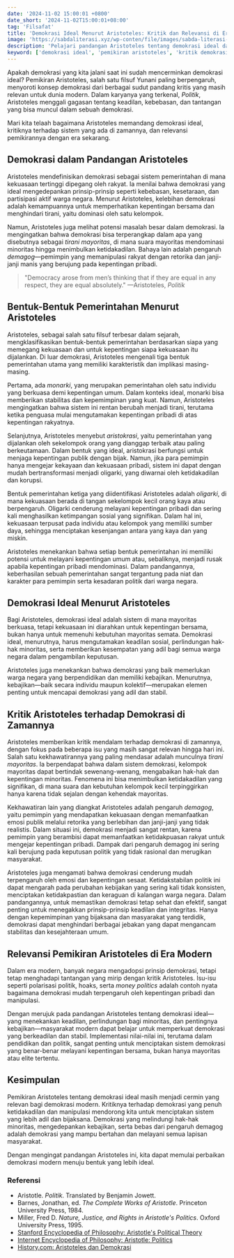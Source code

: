 ```yaml
---
date: '2024-11-02 15:00:01 +0800'
date_short: '2024-11-02T15:00:01+08:00'
tag: 'Filsafat'
title: 'Demokrasi Ideal Menurut Aristoteles: Kritik dan Relevansi di Era Modern'
image: 'https://sabdaliterasi.xyz/wp-conten/file/images/sabda-literasi-demokrasi-ideal-menurut-aristoteles-kritik-dan-relevansi-di-era-modern.jpg'
description: 'Pelajari pandangan Aristoteles tentang demokrasi ideal dan relevansinya dengan demokrasi modern. Bagaimana prinsip-prinsipnya bisa mengatasi tantangan hari ini.'
keyword: ['demokrasi ideal', 'pemikiran aristoteles', 'kritik demokrasi', 'sistem pemerintahan', 'tirani mayoritas', 'pengaruh demagog']
---
```

<p>Apakah demokrasi yang kita jalani saat ini sudah mencerminkan demokrasi ideal? Pemikiran Aristoteles, salah satu filsuf Yunani paling berpengaruh, menyoroti konsep demokrasi dari berbagai sudut pandang kritis yang masih relevan untuk dunia modern. Dalam karyanya yang terkenal, <em>Politik</em>, Aristoteles menggali gagasan tentang keadilan, kebebasan, dan tantangan yang bisa muncul dalam sebuah demokrasi.</p><p>Mari kita telaah bagaimana Aristoteles memandang demokrasi ideal, kritiknya terhadap sistem yang ada di zamannya, dan relevansi pemikirannya dengan era sekarang.</p><h2><strong>Demokrasi dalam Pandangan Aristoteles</strong></h2><p>Aristoteles mendefinisikan demokrasi sebagai sistem pemerintahan di mana kekuasaan tertinggi dipegang oleh rakyat. Ia menilai bahwa demokrasi yang ideal mengedepankan prinsip-prinsip seperti kebebasan, kesetaraan, dan partisipasi aktif warga negara. Menurut Aristoteles, kelebihan demokrasi adalah kemampuannya untuk memperhatikan kepentingan bersama dan menghindari tirani, yaitu dominasi oleh satu kelompok.</p><p>Namun, Aristoteles juga melihat potensi masalah besar dalam demokrasi. Ia mengingatkan bahwa demokrasi bisa terperangkap dalam apa yang disebutnya sebagai <em>tirani mayoritas</em>, di mana suara mayoritas mendominasi minoritas hingga menimbulkan ketidakadilan. Bahaya lain adalah pengaruh <em>demagog</em>—pemimpin yang memanipulasi rakyat dengan retorika dan janji-janji manis yang berujung pada kepentingan pribadi.</p><blockquote>"Democracy arose from men’s thinking that if they are equal in any respect, they are equal absolutely." —Aristoteles, <em>Politik</em></blockquote><h2><strong>Bentuk-Bentuk Pemerintahan Menurut Aristoteles</strong></h2><p>Aristoteles, sebagai salah satu filsuf terbesar dalam sejarah, mengklasifikasikan bentuk-bentuk pemerintahan berdasarkan siapa yang memegang kekuasaan dan untuk kepentingan siapa kekuasaan itu dijalankan. Di luar demokrasi, Aristoteles mengenali tiga bentuk pemerintahan utama yang memiliki karakteristik dan implikasi masing-masing.</p><p>Pertama, ada <em>monarki</em>, yang merupakan pemerintahan oleh satu individu yang berkuasa demi kepentingan umum. Dalam konteks ideal, monarki bisa memberikan stabilitas dan kepemimpinan yang kuat. Namun, Aristoteles mengingatkan bahwa sistem ini rentan berubah menjadi tirani, terutama ketika penguasa mulai mengutamakan kepentingan pribadi di atas kepentingan rakyatnya.</p><p>Selanjutnya, Aristoteles menyebut <em>aristokrasi</em>, yaitu pemerintahan yang dijalankan oleh sekelompok orang yang dianggap terbaik atau paling berkeutamaan. Dalam bentuk yang ideal, aristokrasi berfungsi untuk menjaga kepentingan publik dengan bijak. Namun, jika para pemimpin hanya mengejar kekayaan dan kekuasaan pribadi, sistem ini dapat dengan mudah bertransformasi menjadi oligarki, yang diwarnai oleh ketidakadilan dan korupsi.</p><p>Bentuk pemerintahan ketiga yang diidentifikasi Aristoteles adalah <em>oligarki</em>, di mana kekuasaan berada di tangan sekelompok kecil orang kaya atau berpengaruh. Oligarki cenderung melayani kepentingan pribadi dan sering kali menghasilkan ketimpangan sosial yang signifikan. Dalam hal ini, kekuasaan terpusat pada individu atau kelompok yang memiliki sumber daya, sehingga menciptakan kesenjangan antara yang kaya dan yang miskin.</p><p>Aristoteles menekankan bahwa setiap bentuk pemerintahan ini memiliki potensi untuk melayani kepentingan umum atau, sebaliknya, menjadi rusak apabila kepentingan pribadi mendominasi. Dalam pandangannya, keberhasilan sebuah pemerintahan sangat tergantung pada niat dan karakter para pemimpin serta kesadaran politik dari warga negara.</p><h2><strong>Demokrasi Ideal Menurut Aristoteles</strong></h2><p>Bagi Aristoteles, demokrasi ideal adalah sistem di mana mayoritas berkuasa, tetapi kekuasaan ini diarahkan untuk kepentingan bersama, bukan hanya untuk memenuhi kebutuhan mayoritas semata. Demokrasi ideal, menurutnya, harus mengutamakan keadilan sosial, perlindungan hak-hak minoritas, serta memberikan kesempatan yang adil bagi semua warga negara dalam pengambilan keputusan.</p><p>Aristoteles juga menekankan bahwa demokrasi yang baik memerlukan warga negara yang berpendidikan dan memiliki kebajikan. Menurutnya, kebajikan—baik secara individu maupun kolektif—merupakan elemen penting untuk mencapai demokrasi yang adil dan stabil.</p><h2><strong>Kritik Aristoteles terhadap Demokrasi di Zamannya</strong></h2><p>Aristoteles memberikan kritik mendalam terhadap demokrasi di zamannya, dengan fokus pada beberapa isu yang masih sangat relevan hingga hari ini. Salah satu kekhawatirannya yang paling mendasar adalah munculnya <em>tirani mayoritas</em>. Ia berpendapat bahwa dalam sistem demokrasi, kelompok mayoritas dapat bertindak sewenang-wenang, mengabaikan hak-hak dan kepentingan minoritas. Fenomena ini bisa menimbulkan ketidakadilan yang signifikan, di mana suara dan kebutuhan kelompok kecil terpinggirkan hanya karena tidak sejalan dengan kehendak mayoritas.</p><p>Kekhawatiran lain yang diangkat Aristoteles adalah pengaruh <em>demagog</em>, yaitu pemimpin yang mendapatkan kekuasaan dengan memanfaatkan emosi publik melalui retorika yang berlebihan dan janji-janji yang tidak realistis. Dalam situasi ini, demokrasi menjadi sangat rentan, karena pemimpin yang berambisi dapat memanfaatkan ketidakpuasan rakyat untuk mengejar kepentingan pribadi. Dampak dari pengaruh demagog ini sering kali berujung pada keputusan politik yang tidak rasional dan merugikan masyarakat.</p><p>Aristoteles juga mengamati bahwa demokrasi cenderung mudah terpengaruh oleh emosi dan kepentingan sesaat. Ketidakstabilan politik ini dapat mengarah pada perubahan kebijakan yang sering kali tidak konsisten, menciptakan ketidakpastian dan keraguan di kalangan warga negara. Dalam pandangannya, untuk memastikan demokrasi tetap sehat dan efektif, sangat penting untuk menegakkan prinsip-prinsip keadilan dan integritas. Hanya dengan kepemimpinan yang bijaksana dan masyarakat yang terdidik, demokrasi dapat menghindari berbagai jebakan yang dapat mengancam stabilitas dan kesejahteraan umum.</p><h2><strong>Relevansi Pemikiran Aristoteles di Era Modern</strong></h2><p>Dalam era modern, banyak negara mengadopsi prinsip demokrasi, tetapi tetap menghadapi tantangan yang mirip dengan kritik Aristoteles. Isu-isu seperti polarisasi politik, hoaks, serta <em>money politics</em> adalah contoh nyata bagaimana demokrasi mudah terpengaruh oleh kepentingan pribadi dan manipulasi.</p><p>Dengan merujuk pada pandangan Aristoteles tentang demokrasi ideal—yang menekankan keadilan, perlindungan bagi minoritas, dan pentingnya kebajikan—masyarakat modern dapat belajar untuk memperkuat demokrasi yang berkeadilan dan stabil. Implementasi nilai-nilai ini, terutama dalam pendidikan dan politik, sangat penting untuk menciptakan sistem demokrasi yang benar-benar melayani kepentingan bersama, bukan hanya mayoritas atau elite tertentu.</p><h2><strong>Kesimpulan</strong></h2><p>Pemikiran Aristoteles tentang demokrasi ideal masih menjadi cermin yang relevan bagi demokrasi modern. Kritiknya terhadap demokrasi yang penuh ketidakadilan dan manipulasi mendorong kita untuk menciptakan sistem yang lebih adil dan bijaksana. Demokrasi yang melindungi hak-hak minoritas, mengedepankan kebajikan, serta bebas dari pengaruh demagog adalah demokrasi yang mampu bertahan dan melayani semua lapisan masyarakat.</p><p>Dengan mengingat pandangan Aristoteles ini, kita dapat memulai perbaikan demokrasi modern menuju bentuk yang lebih ideal.</p><h3><strong>Referensi</strong></h3><ul><li>Aristotle. <em>Politik</em>. Translated by Benjamin Jowett.</li><li>Barnes, Jonathan, ed. <em>The Complete Works of Aristotle</em>. Princeton University Press, 1984.</li><li>Miller, Fred D. <em>Nature, Justice, and Rights in Aristotle's Politics</em>. Oxford University Press, 1995.</li><li><a href="https://plato.stanford.edu/entries/aristotle-politics/" target="_blank" rel="nofollow noopener noreferrer">Stanford Encyclopedia of Philosophy: Aristotle's Political Theory</a></li><li><a href="https://iep.utm.edu/aris-pol/" target="_blank" rel="nofollow noopener noreferrer">Internet Encyclopedia of Philosophy: Aristotle: Politics</a></li><li><a href="https://www.history.com/topics/ancient-history/aristotle" target="_blank" rel="nofollow noopener noreferrer">History.com: Aristoteles dan Demokrasi</a></li></ul>

